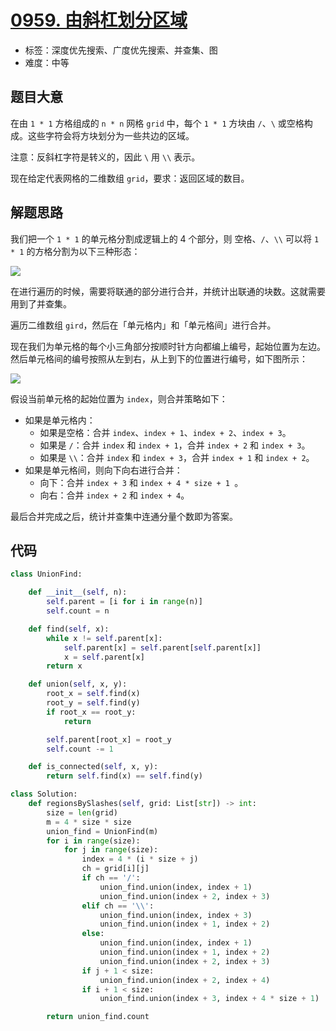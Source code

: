 # [0959. 由斜杠划分区域](https://leetcode.cn/problems/regions-cut-by-slashes/)

- 标签：深度优先搜索、广度优先搜索、并查集、图
- 难度：中等

## 题目大意

在由 `1 * 1` 方格组成的 `n * n` 网格 `grid` 中，每个 `1 * 1` 方块由 `/`、`\` 或空格构成。这些字符会将方块划分为一些共边的区域。

注意：反斜杠字符是转义的，因此 `\` 用 `\\` 表示。

现在给定代表网格的二维数组 `grid`，要求：返回区域的数目。

## 解题思路

我们把一个 `1 * 1` 的单元格分割成逻辑上的 4 个部分，则 空格、`/`、`\\`  可以将 `1 * 1` 的方格分割为以下三种形态：

![](http://qcdn.itcharge.cn/images/20210827142447.png)

在进行遍历的时候，需要将联通的部分进行合并，并统计出联通的块数。这就需要用到了并查集。

遍历二维数组 `gird`，然后在「单元格内」和「单元格间」进行合并。

现在我们为单元格的每个小三角部分按顺时针方向都编上编号，起始位置为左边。然后单元格间的编号按照从左到右，从上到下的位置进行编号，如下图所示：

![](http://qcdn.itcharge.cn/images/20210827143836.png)

假设当前单元格的起始位置为 `index`，则合并策略如下：

- 如果是单元格内：
  - 如果是空格：合并 `index`、`index + 1`、`index + 2`、`index + 3`。
  - 如果是 `/`：合并 `index` 和 `index + 1`，合并 `index + 2` 和 `index + 3`。
  - 如果是 `\\`：合并 `index` 和 `index + 3`，合并 `index + 1` 和 `index + 2`。
- 如果是单元格间，则向下向右进行合并：
  - 向下：合并 `index + 3` 和 `index + 4 * size + 1 `。
  - 向右：合并 `index + 2` 和 `index + 4`。

最后合并完成之后，统计并查集中连通分量个数即为答案。

## 代码

```Python
class UnionFind:

    def __init__(self, n):
        self.parent = [i for i in range(n)]
        self.count = n

    def find(self, x):
        while x != self.parent[x]:
            self.parent[x] = self.parent[self.parent[x]]
            x = self.parent[x]
        return x

    def union(self, x, y):
        root_x = self.find(x)
        root_y = self.find(y)
        if root_x == root_y:
            return

        self.parent[root_x] = root_y
        self.count -= 1

    def is_connected(self, x, y):
        return self.find(x) == self.find(y)

class Solution:
    def regionsBySlashes(self, grid: List[str]) -> int:
        size = len(grid)
        m = 4 * size * size
        union_find = UnionFind(m)
        for i in range(size):
            for j in range(size):
                index = 4 * (i * size + j)
                ch = grid[i][j]
                if ch == '/':
                    union_find.union(index, index + 1)
                    union_find.union(index + 2, index + 3)
                elif ch == '\\':
                    union_find.union(index, index + 3)
                    union_find.union(index + 1, index + 2)
                else:
                    union_find.union(index, index + 1)
                    union_find.union(index + 1, index + 2)
                    union_find.union(index + 2, index + 3)
                if j + 1 < size:
                    union_find.union(index + 2, index + 4)
                if i + 1 < size:
                    union_find.union(index + 3, index + 4 * size + 1)

        return union_find.count
```

